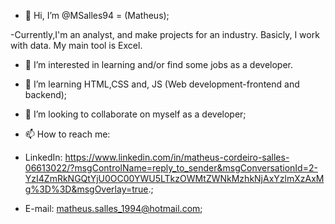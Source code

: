 - 👋 Hi, I’m @MSalles94 = (Matheus);

-Currently,I'm an analyst, and  make projects for an industry. Basicly, I work with data. My main tool is Excel.

- 👀 I’m interested in learning and/or find some jobs as a developer.

- 🌱 I’m learning HTML,CSS and, JS (Web development-frontend and backend);
- 💞️ I’m looking to collaborate on myself as a developer;
- 📫 How to reach me:
- LinkedIn: https://www.linkedin.com/in/matheus-cordeiro-salles-06613022/?msgControlName=reply_to_sender&msgConversationId=2-YzI4ZmRkNGQtYjU0OC00YWU5LTkzOWMtZWNkMzhkNjAxYzlmXzAxMg%3D%3D&msgOverlay=true.;
- E-mail: matheus.salles_1994@hotmail.com;
